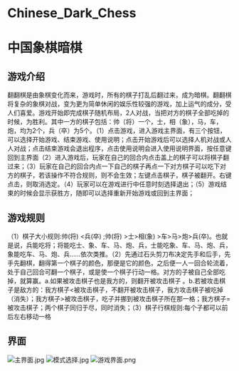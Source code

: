 # Chinese_Dark_Chess
# 中国象棋暗棋

## 游戏介绍
翻翻棋是由象棋变化而来，游戏时，所有的棋子打乱后翻过来，成为暗棋。翻翻棋将复杂的象棋对战，变为更为简单休闲的娱乐性较强的游戏，加上运气的成分，受人们喜爱。游戏开始即完成棋子随机布局，2人对战，当把对方的棋子全部吃掉的时候，为胜利。其中一方的棋子包括：帅（将）一个，士，相（象），马，车，炮，均为2个，兵（卒）为5个。（1）点击游戏，进入游戏主界面，有三个按钮，可以选择开始游戏、结束游戏、使用说明；点击开始游戏后可以选择人机对战或人人对战；点击结束游戏会退出程序，点击使用说明会进入使用说明界面，按任意键回到主界面（2）进入游戏后，玩家在自己的回合内点击盖上的棋子可以将棋子翻过来；（3）玩家在自己的回合内点一下自己的棋子再点一下对方棋子可以吃下对方的棋子，若该操作不符合规则，则不会生效；左键点击棋子，棋子被翻开。右键点击，则取消选定。（4）玩家可以在游戏进行中任意时刻选择退出；（5）游戏结束的时候会显示获胜方，随即可以选择重新开始游戏或回到主界面；
## 游戏规则
（1）棋子大小规则:帅(将) <兵(卒) ;帅(将) >士>相(象) >车>马>炮>兵(卒)。也就是说，兵能吃将；将能吃士、象、车、马、炮、兵，士能吃象、车、马、炮、兵，象能吃车、马、炮、兵……依次类推。（2）先通过石头剪刀布决定先手和后手，先手先翻棋，翻得第一个棋子的颜色，那便是它的颜色，之后便一人一回合轮流着，处于自己回合可翻一个棋子，或是使一个棋子行动一格。对方的子被自己全部吃掉，就算赢。a.如果被攻击棋子也是我方的，则翻开被攻击棋子 。b.若被攻击棋子是敌方的：我方棋子<被攻击棋子，不翻开被攻击棋子，我方攻击棋子被吃掉（消失）；我方棋子>被攻击棋子，吃子并挪到被攻击棋子所在那一格；我方棋子=被攻击棋子；两个棋子同归于尽，同时消失；（3）棋子行棋规则:每个子都可以前后左右移动一格
## 界面
![主界面.jpg](https://cdn.nlark.com/yuque/0/2020/jpeg/631670/1606033845199-087d948e-6dbe-4815-ba85-7766d2ed32fb.jpeg#align=left&display=inline&height=228&margin=%5Bobject%20Object%5D&name=%E4%B8%BB%E7%95%8C%E9%9D%A2.jpg&originHeight=488&originWidth=960&size=210417&status=done&style=none&width=448)
![模式选择.jpg](https://cdn.nlark.com/yuque/0/2020/jpeg/631670/1606033844474-a6dfba22-2e78-4483-890e-276749f86394.jpeg#align=left&display=inline&height=227&margin=%5Bobject%20Object%5D&name=%E6%A8%A1%E5%BC%8F%E9%80%89%E6%8B%A9.jpg&originHeight=488&originWidth=960&size=123587&status=done&style=none&width=447)
![游戏界面.png](https://cdn.nlark.com/yuque/0/2020/png/631670/1606033914577-31722556-6321-4f05-b321-b5c3f016122f.png#align=left&display=inline&height=227&margin=%5Bobject%20Object%5D&name=%E6%B8%B8%E6%88%8F%E7%95%8C%E9%9D%A2.png&originHeight=731&originWidth=1441&size=742558&status=done&style=none&width=448)
